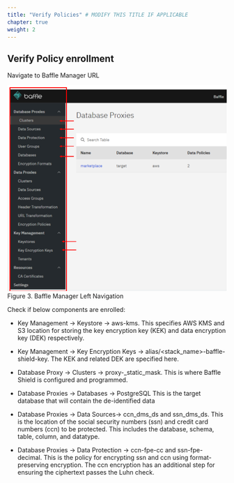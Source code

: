 ```yaml
---
title: "Verify Policies" # MODIFY THIS TITLE IF APPLICABLE
chapter: true
weight: 2 
---
```


##  Verify Policy enrollment 


Navigate to Baffle Manager URL

![Capture-BMBreakdown](../images/image4_BM_Breakdown.png)
Figure 3. Baffle Manager Left Navigation

Check if below components are enrolled: 
-   Key Management -> Keystore -> aws-kms. This specifies AWS KMS and S3 location for storing the key encryption key (KEK) and data encryption key (DEK) respectively.

-   Key Management -> Key Encryption Keys -> alias/<stack_name>-baffle-shield-key. The KEK and related DEK are specified here.

-   Database Proxy -> Clusters -> proxy-_static_mask. This is where Baffle Shield is configured and programmed.
    
-   Database Proxies -> Databases -> PostgreSQL This is the target database that will contain the de-identified data

-   Database Proxies -> Data Sources-> ccn_dms_ds and ssn_dms_ds. This is the location of the social security numbers (ssn) and credit card numbers (ccn) to be protected. This includes the database, schema, table, column, and datatype.
    
-   Database Proxies -> Data Protection -> ccn-fpe-cc and ssn-fpe-decimal. This is the policy for encrypting ssn and ccn using format-preserving encryption. The ccn encryption has an additional step for ensuring the ciphertext passes the Luhn check.
    
